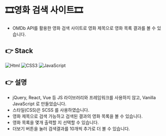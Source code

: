 # 🎞️영화 검색 사이트🎞️
* OMDb API를 활용한 영화 검색 사이트로 영화 제목으로 영화 목록 결과를 볼 수 있습니다.

## 👉 Stack

<img alt="Html" src ="https://img.shields.io/badge/HTML-E34F26.svg?&style=for-the-badge&logo=HTML5&logoColor=white"/> <img alt="CSS3" src ="https://img.shields.io/badge/CSS3-FF9933.svg?&style=for-the-badge&logo=CSS3&logoColor=white"/> <img alt="JavaScript" src ="https://img.shields.io/badge/JavaScript-F7DF1E.svg?&style=for-the-badge&logo=JavaScript&logoColor=white"/>  

## 👉 설명
- jQuery, React, Vue 등 JS 라이브러리와 프레임워크를 사용하지 않고, Vanilla JavaScript 로 만들었습니다.
- 스타일(CSS)은 SCSS 를 사용하였습니다.
- 영화 제목으로 검색 가능하고 검색된 결과의 영화 목록을 볼 수 있습니다.
- 영화 목록을 몇개 출력할 지 선택할 수 있습니다.
- 더보기 버튼을 눌러 검색결과를 10개씩 추가로 더 볼 수 있습니다.
